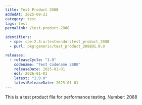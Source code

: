 ```yaml
---
title: Test Product 2088
addedAt: 2025-08-21
category: test
tags: test
permalink: /test-product-2088

identifiers:
  - cpe: cpe:2.3:a:testvendor:test_product_2088
  - purl: pkg:generic/test_product_2088@1.0.0

releases:
  - releaseCycle: "1.0"
    codename: "Test Codename 2088"
    releaseDate: 2025-01-01
    eol: 2026-01-01
    latest: "1.0.0"
    latestReleaseDate: 2025-01-01
---
```


This is a test product file for performance testing. Number: 2088
